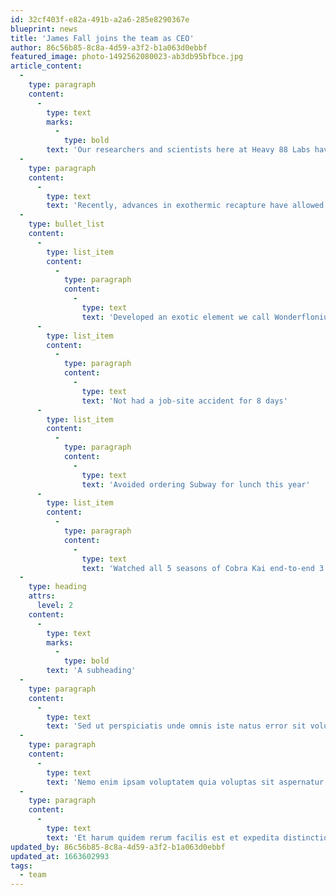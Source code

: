 ```yaml
---
id: 32cf403f-e82a-491b-a2a6-285e8290367e
blueprint: news
title: 'James Fall joins the team as CEO'
author: 86c56b85-8c8a-4d59-a3f2-b1a063d0ebbf
featured_image: photo-1492562080023-ab3db95bfbce.jpg
article_content:
  -
    type: paragraph
    content:
      -
        type: text
        marks:
          -
            type: bold
        text: 'Our researchers and scientists here at Heavy 88 Labs have been hard at work to improve every aspect of our FluxTech™ components.'
  -
    type: paragraph
    content:
      -
        type: text
        text: 'Recently, advances in exothermic recapture have allowed our Flux Capacitors to operate at power levels significantly lower than the previous requirement of 1.21 gigawatts necessary to rip a hole in the space-time continuum large enough for a gull-winged coupe. In addition to energy savings, our team has also:'
  -
    type: bullet_list
    content:
      -
        type: list_item
        content:
          -
            type: paragraph
            content:
              -
                type: text
                text: 'Developed an exotic element we call Wonderflonium (do not bounce)'
      -
        type: list_item
        content:
          -
            type: paragraph
            content:
              -
                type: text
                text: 'Not had a job-site accident for 8 days'
      -
        type: list_item
        content:
          -
            type: paragraph
            content:
              -
                type: text
                text: 'Avoided ordering Subway for lunch this year'
      -
        type: list_item
        content:
          -
            type: paragraph
            content:
              -
                type: text
                text: 'Watched all 5 seasons of Cobra Kai end-to-end 3 times'
  -
    type: heading
    attrs:
      level: 2
    content:
      -
        type: text
        marks:
          -
            type: bold
        text: 'A subheading'
  -
    type: paragraph
    content:
      -
        type: text
        text: 'Sed ut perspiciatis unde omnis iste natus error sit voluptatem accusantium doloremque laudantium, totam rem aperiam, eaque ipsa quae ab illo inventore veritatis et quasi architecto beatae vitae dicta sunt explicabo.'
  -
    type: paragraph
    content:
      -
        type: text
        text: 'Nemo enim ipsam voluptatem quia voluptas sit aspernatur aut odit aut fugit, sed quia consequuntur magni dolores eos qui ratione voluptatem sequi nesciunt. Quis autem vel eum iure reprehenderit qui in ea voluptate velit esse quam nihil molestiae consequatur, vel illum qui dolorem eum fugiat quo voluptas.'
  -
    type: paragraph
    content:
      -
        type: text
        text: 'Et harum quidem rerum facilis est et expedita distinctio. Nam libero tempore, cum soluta nobis est eligendi optio cumque nihil impedit quo minus id quod maxime placeat facere.'
updated_by: 86c56b85-8c8a-4d59-a3f2-b1a063d0ebbf
updated_at: 1663602993
tags:
  - team
---
```

